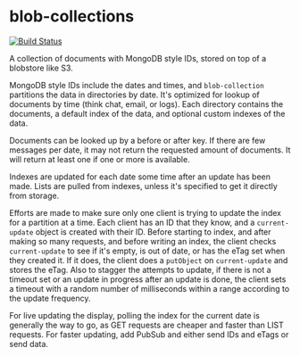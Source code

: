 # blob-collections

[![Build Status](https://travis-ci.com/apicomponents/blob-collection.svg?branch=master)](https://travis-ci.org/apicomponents/blob-collection)

A collection of documents with MongoDB style IDs, stored on top of a
blobstore like S3.

MongoDB style IDs include the dates and times, and `blob-collection`
partitions the data in directories by date. It's optimized for lookup
of documents by time (think chat, email, or logs). Each directory
contains the documents, a default index of the data, and optional
custom indexes of the data.

Documents can be looked up by a before or after key. If there are
few messages per date, it may not return the requested amount of
documents. It will return at least one if one or more is available.

Indexes are updated for each date some time after an update has
been made. Lists are pulled from indexes, unless it's specified to
get it directly from storage.

Efforts are made to make sure only one client is trying to update
the index for a partition at a time. Each client has an ID that
they know, and a `current-update` object is created with their ID.
Before starting to index, and after making so many requests, and
before writing an index, the client checks `current-update` to see
if it's empty, is out of date, or has the eTag set when they
created it. If it does, the client does a `putObject` on
`current-update` and stores the eTag. Also to stagger the attempts
to update, if there is not a timeout set or an update in progress
after an update is done, the client sets a timeout with a random
number of milliseconds within a range according to the update
frequency.

For live updating the display, polling the index for the current
date is generally the way to go, as GET requests are cheaper and
faster than LIST requests. For faster updating, add PubSub and
either send IDs and eTags or send data.